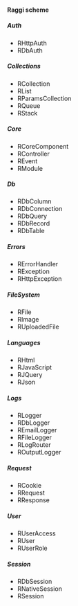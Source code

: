 #### Raggi scheme

##### Auth
* RHttpAuth
* RDbAuth

##### Collections
* RCollection
* RList
* RParamsCollection
* RQueue
* RStack

##### Core
* RCoreComponent
* RController
* REvent
* RModule

##### Db
* RDbColumn
* RDbConnection
* RDbQuery
* RDbRecord
* RDbTable

##### Errors
* RErrorHandler
* RException
* RHttpException

##### FileSystem
* RFile
* RImage
* RUploadedFile

##### Languages
* RHtml
* RJavaScript
* RJQuery
* RJson

##### Logs
* RLogger
* RDbLogger
* REmailLogger
* RFileLogger
* RLogRouter
* ROutputLogger

##### Request
* RCookie
* RRequest
* RResponse

##### User
* RUserAccess
* RUser
* RUserRole

##### Session
* RDbSession
* RNativeSession
* RSession
